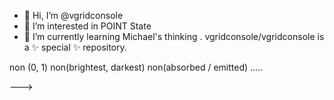 - 👋 Hi, I’m @vgridconsole
- 👀 I’m interested in POINT State
- 🌱 I’m currently learning Michael's thinking . 
vgridconsole/vgridconsole is a ✨ special ✨ repository. 

non (0, 1) 
non(brightest, darkest) 
non(absorbed / emitted) 
.....
 
--->

